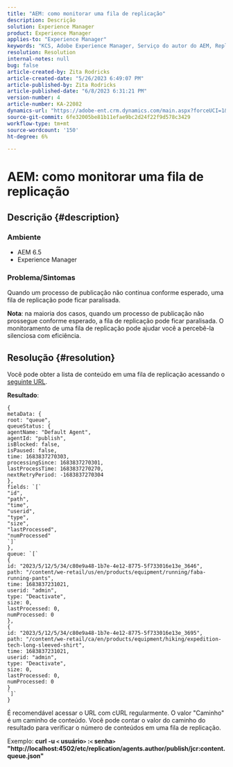 ```yaml
---
title: "AEM: como monitorar uma fila de replicação"
description: Descrição
solution: Experience Manager
product: Experience Manager
applies-to: "Experience Manager"
keywords: "KCS, Adobe Experience Manager, Serviço do autor do AEM, Replicação"
resolution: Resolution
internal-notes: null
bug: false
article-created-by: Zita Rodricks
article-created-date: "5/26/2023 6:49:07 PM"
article-published-by: Zita Rodricks
article-published-date: "6/8/2023 6:31:21 PM"
version-number: 4
article-number: KA-22082
dynamics-url: "https://adobe-ent.crm.dynamics.com/main.aspx?forceUCI=1&pagetype=entityrecord&etn=knowledgearticle&id=4a6f6bf9-f5fb-ed11-8849-6045bd0063aa"
source-git-commit: 6fe32005be81b11efae9bc2d24f22f9d578c3429
workflow-type: tm+mt
source-wordcount: '150'
ht-degree: 6%

---
```


# AEM: como monitorar uma fila de replicação

## Descrição {#description}


### <b>Ambiente</b>

- AEM 6.5
- Experience Manager


### <b>Problema/Sintomas</b>

Quando um processo de publicação não continua conforme esperado, uma fila de replicação pode ficar paralisada.

<b>Nota</b>: na maioria dos casos, quando um processo de publicação não prossegue conforme esperado, a fila de replicação pode ficar paralisada. O monitoramento de uma fila de replicação pode ajudar você a percebê-la silenciosa com eficiência.


## Resolução {#resolution}


Você pode obter a lista de conteúdo em uma fila de replicação acessando o [seguinte URL](https://localhost:4502/etc/replication/agents.author/publish/jcr:content.queue.json).

<b>Resultado</b>:


```
{
metaData: {
root: "queue",
queueStatus: {
agentName: "Default Agent",
agentId: "publish",
isBlocked: false,
isPaused: false,
time: 1683837270303,
processingSince: 1683837270301,
lastProcessTime: 1683837270270,
nextRetryPeriod: -1683837270304
},
fields: `[` 
"id",
"path",
"time",
"userid",
"type",
"size",
"lastProcessed",
"numProcessed"
`]` 
},
queue: `[` 
{
id: "2023/5/12/5/34/c80e9a48-1b7e-4e12-8775-5f733016e13e_3646",
path: "/content/we-retail/us/en/products/equipment/running/faba-running-pants",
time: 1683837231021,
userid: "admin",
type: "Deactivate",
size: 0,
lastProcessed: 0,
numProcessed: 0
},
{
id: "2023/5/12/5/34/c80e9a48-1b7e-4e12-8775-5f733016e13e_3695",
path: "/content/we-retail/ca/en/products/equipment/hiking/expedition-tech-long-sleeved-shirt",
time: 1683837231021,
userid: "admin",
type: "Deactivate",
size: 0,
lastProcessed: 0,
numProcessed: 0
}
`]` 
}
```




É recomendável acessar o URL com cURL regularmente. O valor &quot;Caminho&quot; é um caminho de conteúdo. Você pode contar o valor do caminho do resultado para verificar o número de conteúdos em uma fila de replicação.

Exemplo:
<b>curl -u `<` usuário`>` :`<` senha`>`  &quot;http://localhost:4502/etc/replication/agents.author/publish/jcr:content.queue.json&quot;</b>
